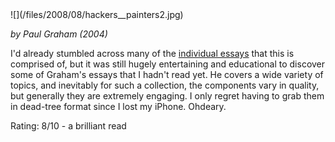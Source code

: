 <!--
.. title: Hackers and Painters
.. slug: hackers-and-painters
.. date: 2008-08-27 15:06:48-05:00
.. tags: media,geek,book,non-fiction,essays,culture,internet,startups
.. type: text
-->

<span style="float: left">
![](/files/2008/08/hackers__painters2.jpg)

*by Paul Graham (2004)*

I'd already stumbled across many of the [individual
essays](http://www.paulgraham.com/articles.html) that this is comprised
of, but it was still hugely entertaining and educational to discover
some of Graham's essays that I hadn't read yet. He covers a wide variety
of topics, and inevitably for such a collection, the components vary in
quality, but generally they are extremely engaging. I only regret having
to grab them in dead-tree format since I lost my iPhone. Ohdeary.

Rating: 8/10 - a brilliant read

<br style="clear: both" />
